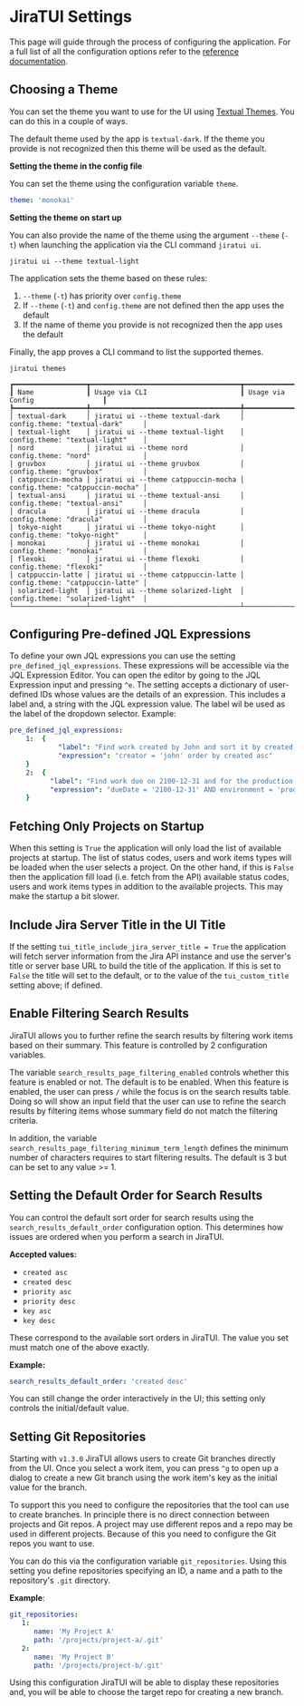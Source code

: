 # JiraTUI Settings

This page will guide through the process of configuring the application. For a full list of all the configuration
options refer to the [reference documentation](reference.md).

## Choosing a Theme

You can set the theme you want to use for the UI
using [Textual Themes](https://textual.textualize.io/guide/design/). You can do this in a couple of ways.

The default theme used by the app is `textual-dark`. If the theme you provide is not recognized then this theme will be
used as the default.

**Setting the theme in the config file**

You can set the theme using the configuration variable `theme`.

```yaml
theme: 'monokai'
```

**Setting the theme on start up**

You can also provide the name of the theme using the argument `--theme` (`-t`) when launching the application via the
CLI command `jiratui ui`.

```shell
jiratui ui --theme textual-light
```

The application sets the theme based on these rules:

1. `--theme` (`-t`) has priority over `config.theme`
2. If `--theme` (`-t`) and `config.theme` are not defined then the app uses the default
3. If the name of theme you provide is not recognized then the app uses the default

Finally, the app proves a CLI command to list the supported themes.

```shell
jiratui themes

┏━━━━━━━━━━━━━━━━━━┳━━━━━━━━━━━━━━━━━━━━━━━━━━━━━━━━━━━━━┳━━━━━━━━━━━━━━━━━━━━━━━━━━━━━━━━━━┓
┃ Name             ┃ Usage via CLI                       ┃ Usage via Config                 ┃
┡━━━━━━━━━━━━━━━━━━╇━━━━━━━━━━━━━━━━━━━━━━━━━━━━━━━━━━━━━╇━━━━━━━━━━━━━━━━━━━━━━━━━━━━━━━━━━┩
│ textual-dark     │ jiratui ui --theme textual-dark     │ config.theme: "textual-dark"     │
│ textual-light    │ jiratui ui --theme textual-light    │ config.theme: "textual-light"    │
│ nord             │ jiratui ui --theme nord             │ config.theme: "nord"             │
│ gruvbox          │ jiratui ui --theme gruvbox          │ config.theme: "gruvbox"          │
│ catppuccin-mocha │ jiratui ui --theme catppuccin-mocha │ config.theme: "catppuccin-mocha" │
│ textual-ansi     │ jiratui ui --theme textual-ansi     │ config.theme: "textual-ansi"     │
│ dracula          │ jiratui ui --theme dracula          │ config.theme: "dracula"          │
│ tokyo-night      │ jiratui ui --theme tokyo-night      │ config.theme: "tokyo-night"      │
│ monokai          │ jiratui ui --theme monokai          │ config.theme: "monokai"          │
│ flexoki          │ jiratui ui --theme flexoki          │ config.theme: "flexoki"          │
│ catppuccin-latte │ jiratui ui --theme catppuccin-latte │ config.theme: "catppuccin-latte" │
│ solarized-light  │ jiratui ui --theme solarized-light  │ config.theme: "solarized-light"  │
└──────────────────┴─────────────────────────────────────┴──────────────────────────────────┘
```

## Configuring Pre-defined JQL Expressions

To define your own JQL expressions you can use the setting `pre_defined_jql_expressions`. These expressions will be
accessible via the JQL Expression Editor. You can open the editor by going to the JQL Expression input and pressing
`^e`. The setting accepts a dictionary of user-defined IDs whose values are the details of an expression. This includes a
label and, a string with the JQL expression value. The label wil be used as the label of the dropdown selector. Example:

```yaml
pre_defined_jql_expressions:
    1:  {
            "label": "Find work created by John and sort it by created date asc",
            "expression": "creator = 'john' order by created asc"
    }
    2:  {
          "label": "Find work due on 2100-12-31 and for the production environment",
          "expression": "dueDate = '2100-12-31' AND environment = 'production'"
    }
```

## Fetching Only Projects on Startup

When this setting is `True` the application will only load the list of available projects at startup. The list of
status codes, users and work items types will be loaded when the user selects a project. On the other hand, if this is
`False` then the application fill load (i.e. fetch from the API) available status codes, users and work items types in
addition to the available projects. This may make the startup a bit slower.

## Include Jira Server Title in the UI Title

If the setting `tui_title_include_jira_server_title = True` the application will fetch server information from the Jira
API instance and use the server's title or server base URL to build the title of the application. If this is set to
`False` the title will set to the default, or to the value of the `tui_custom_title` setting above; if defined.


## Enable Filtering Search Results

JiraTUI allows you to further refine the search results by filtering work items based on their summary. This feature
is controlled by 2 configuration variables.

The variable `search_results_page_filtering_enabled` controls whether this feature is enabled or not. The default is to
be enabled. When this feature is enabled, the user can press `/` while the focus is on the search results table. Doing
so will show an input field that the user can use to refine the search results by filtering items whose summary field
do not match the filtering criteria.

In addition, the variable `search_results_page_filtering_minimum_term_length` defines the minimum number of
characters requires to start filtering results. The default is 3 but can be set to any value >= 1.

## Setting the Default Order for Search Results

You can control the default sort order for search results using the `search_results_default_order` configuration
option. This determines how issues are ordered when you perform a search in JiraTUI.

**Accepted values:**
- `created asc`
- `created desc`
- `priority asc`
- `priority desc`
- `key asc`
- `key desc`

These correspond to the available sort orders in JiraTUI. The value you set must match one of the above exactly.

**Example:**
```yaml
search_results_default_order: 'created desc'
```

You can still change the order interactively in the UI; this setting only controls the initial/default value.

## Setting Git Repositories

Starting with `v1.3.0` JiraTUI allows users to create Git branches directly from the UI. Once you select a work item,
you can press `^g` to open up a dialog to create a new Git branch using the work item's key as the initial value for the
branch.

To support this you need to configure the repositories that the tool can use to create branches. In principle there is
no direct connection between projects and Git repos. A project may use different repos and a repo may be used in
different projects. Because of this you need to configure the Git repos you want to use.

You can do this via the configuration variable `git_repositories`. Using this setting you define repositories
specifying an ID, a name and a path to the repository's `.git` directory.

**Example**:

```yaml
git_repositories:
   1:
      name: 'My Project A'
      path: '/projects/project-a/.git'
   2:
      name: 'My Project B'
      path: '/projects/project-b/.git'
```

Using this configuration JiraTUI will be able to display these repositories and, you will be able to choose the target
repo for creating a new branch.
